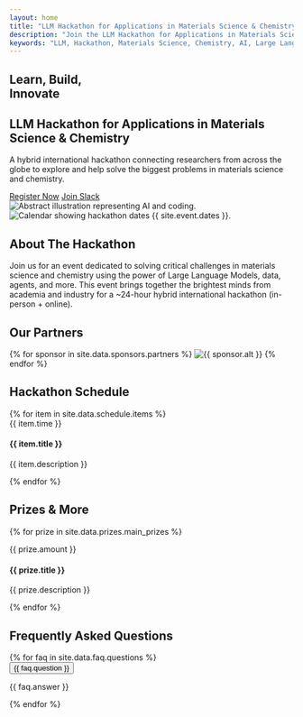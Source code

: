 ```yaml
---
layout: home
title: "LLM Hackathon for Applications in Materials Science & Chemistry"
description: "Join the LLM Hackathon for Applications in Materials Science & Chemistry. A 48-hour hybrid international hackathon to innovate with Large Language Models."
keywords: "LLM, Hackathon, Materials Science, Chemistry, AI, Large Language Models, Innovation, Hybrid Hackathon, Online Hackathon, In-person Hackathon"
---
```


<section id="home" class="hero">
    <div class="hero-content">
        <div class="hero-text">
            <h1><span id="first-line">Learn, Build,</span><br><span id="second-line">Innovate</span></h1>
            <h2>LLM Hackathon for <span>Applications in Materials Science & Chemistry</span></h2>
            <p class="tagline">A hybrid international hackathon connecting researchers from across the globe to
                explore and help solve the biggest problems in materials science and chemistry.</p>
            <a target="_blank" rel="noopener" href="{{ site.links.registration }}" class="cta-button-large">Register
                Now</a>
            <a rel="noopener noreferrer" href="{{ site.links.slack }}" target="_blank"
                class="secondary-cta">Join Slack</a>
        </div>
        <div class="hero-image">
            <img src="{{ '/assets/images/hero-image.png' | relative_url }}" alt="Abstract illustration representing AI and coding.">
        </div>
    </div>
</section>

<section id="about" class="about-section">
    <div class="about-image">
        <img src="{{ '/assets/images/date-calendar.png' | relative_url }}"
            alt="Calendar showing hackathon dates {{ site.event.dates }}.">
    </div>
    <div class="about-content">
        <h2>About The <span>Hackathon</span></h2>
        <p>Join us for an event dedicated to solving critical challenges in materials science and chemistry
            using the power of Large Language Models, data, agents, and more. This event brings together the
            brightest minds from
            academia and industry for a ~24-hour hybrid international hackathon (in-person + online).</p>
        <div id="countdown" class="countdown-timer"></div>
    </div>
</section>

<section id="sponsors" class="sponsors-section">
    <h2>Our <span>Partners</span></h2>
    <div class="sponsor-logos">
        {% for sponsor in site.data.sponsors.partners %}
        <img src="{{ sponsor.logo | relative_url }}" alt="{{ sponsor.alt }}"{% if sponsor.url and sponsor.url != '#' %} onclick="window.open('{{ sponsor.url }}', '_blank')" style="cursor: pointer;"{% endif %}>
        {% endfor %}
    </div>
</section>

<section id="schedule" class="schedule-section">
    <h2>Hackathon <span>Schedule</span></h2>
    <div class="schedule-timeline">
        {% for item in site.data.schedule.items %}
        <div class="schedule-item">
            <div class="schedule-time">{{ item.time }}</div>
            <div class="schedule-details">
                <h4>{{ item.title }}</h4>
                <p>{{ item.description }}</p>
            </div>
        </div>
        {% endfor %}
    </div>
</section>

<section id="prizes" class="prizes-section">
    <h2>Prizes <span>& More</span></h2>
    <div class="prize-grid">
        {% for prize in site.data.prizes.main_prizes %}
        <div class="prize-card">
            <p class="amount">{{ prize.amount }}</p>
            <h4>{{ prize.title }}</h4>
            <p>{{ prize.description }}</p>
        </div>
        {% endfor %}
    </div>
</section>

<section id="faq" class="faq-section">
    <h2>Frequently Asked <span>Questions</span></h2>
    {% for faq in site.data.faq.questions %}
    <div class="faq-item">
        <button class="faq-question">{{ faq.question }}</button>
        <div class="faq-answer">
            <p>{{ faq.answer }}</p>
        </div>
    </div>
    {% endfor %}
</section>